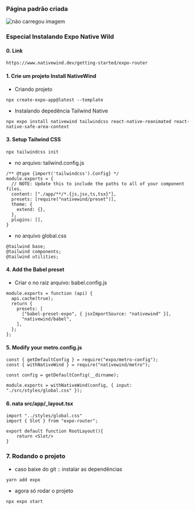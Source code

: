 
### Página padrão criada

<img src="" alt="não carregou imagem">

### Especial Instalando Expo Native Wild

#### 0. Link
```
https://www.nativewind.dev/getting-started/expo-router
```

#### 1. Crie um projeto Install NativeWind
* Criando projeto
```
npx create-expo-app@latest --template
```

* Instalando depedência Tailwind Native
```
npx expo install nativewind tailwindcss react-native-reanimated react-native-safe-area-context
```

#### 3. Setup Tailwind CSS
```
npx tailwindcss init
```

* no arquivo: tailwind.config.js
```
/** @type {import('tailwindcss').Config} */
module.exports = {
  // NOTE: Update this to include the paths to all of your component files.
  content: ["./app/**/*.{js,jsx,ts,tsx}"],
  presets: [require("nativewind/preset")],
  theme: {
    extend: {},
  },
  plugins: [],
}
```

* no arquivo global.css
```
@tailwind base;
@tailwind components;
@tailwind utilities;
```

#### 4.  Add the Babel preset
* Criar o no raiz arquivo: babel.config.js
```
module.exports = function (api) {
  api.cache(true);
  return {
    presets: [
      ["babel-preset-expo", { jsxImportSource: "nativewind" }],
      "nativewind/babel",
    ],
  };
};
```

#### 5. Modify your metro.config.js
```
const { getDefaultConfig } = require("expo/metro-config");
const { withNativeWind } = require("nativewind/metro");

const config = getDefaultConfig(__dirname);

module.exports = withNativeWind(config, { input: "./src/styles/global.css" });
```

#### 6. nata src/app/_layout.tsx
```
import "../styles/global.css"
import { Slot } from "expo-router";

export default function RootLayout(){
    return <Slot/>
}
```

### 7. Rodando o projeto
* caso baixe do git  :: instalar as dependências
```
yarn add expo
```

* agora só rodar o projeto
```
npx expo start
```
